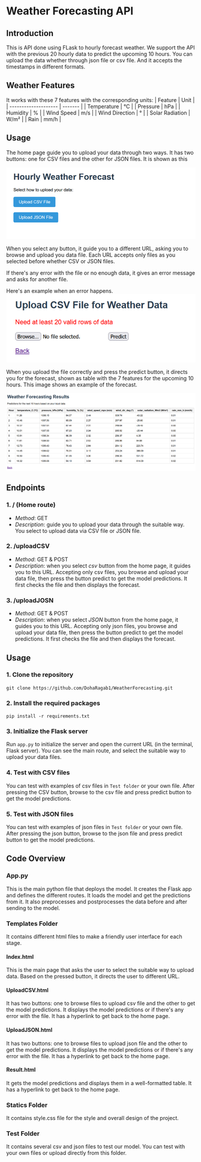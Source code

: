 # Weather Forecasting API
## Introduction
This is API done using FLask to hourly forecast weather. We support the API with the previous 20 hourly data to predict the upcoming 10 hours. You can upload the data whether through json file or csv file. And it accepts the timestamps in different formats.

## Weather Features
It works with these 7 features with the corresponding units: 
| Feature              | Unit    |
| -------------------- | ------- |
| Temperature          |  °C     |
| Pressure             |   hPa   |
| Humidity             |   %     |
| Wind Speed           |   m/s   |
| Wind Direction       |   °     |
| Solar Radiation      |   W/m²  |
| Rain                 |   mm/h  |

## Usage
The home page guide you to upload your data through two ways. It has two buttons: one for CSV files and the other for JSON files. It is shown as this

![Home](Images/home.png)

When you select any button, it guide you to a different URL, asking you to browse and upload you data file. Each URL accepts only files as you selected before whether CSV or JSON files.

If there's any error with the file or no enough data, it gives an error message and asks for another file.

Here's an example when an error happens.
![ErrMsg](Images/ErrMsg.png)

When you upload the file correctly and press the predict button, it directs you for the forecast, shown as table with the 7 features for the upcoming 10 hours.
This image shows an example of the forecast.

![Prediction](Images/Prediction.png)

## Endpoints

### 1. / (Home route)
- *Method*: GET
- *Description*: guide you to upload your data through the suitable way. You select to upload data via CSV file or JSON file.

### 2. /uploadCSV
- *Method*: GET & POST
- *Description*: when you select *csv* button from the home page, it guides you to this URL. Accepting only csv files, you browse and upload your data file, then press the button predict to get the model predictions. It first checks the file and then displays the forecast.

### 3. /uploadJOSN
- *Method*: GET & POST
- *Description*: when you select *JSON* button from the home page, it guides you to this URL. Accepting only json files, you browse and upload your data file, then press the button predict to get the model predictions. It first checks the file and then displays the forecast.



## Usage

### 1. Clone the repository 
```
git clone https://github.com/DohaRagab1/WeatherForecasting.git
```

### 2. Install the required packages
```
pip install -r requirements.txt
```

### 3. Initialize the Flask server
Run `app.py` to initialize the server and open the current URL (in the terminal, Flask server). You can see the main route, and select the suitable way to upload your data files.

### 4. Test with CSV files
You can test with examples of csv files in `Test folder` or your own file. After pressing the CSV button, browse to the csv file and press predict button to get the model predictions.

### 5. Test with JSON files
You can test with examples of json files in `Test folder` or your own file. After pressing the json button, browse to the json file and press predict button to get the model predictions.



## Code Overview

### App.py
This is the main python file that deploys the model. It creates the Flask app and defines the different routes. It loads the model and get the predictions from it. It also preprocesses and postprocesses the data before and after sending to the model.

### Templates Folder
It contains different html files to make a friendly user interface for each stage.

#### Index.html
This is the main page that asks the user to select the suitable way to upload data. Based on the pressed button, it directs the user to different URL.

#### UploadCSV.html
It has two buttons: one to browse files to upload csv file and the other to get the model predictions. It displays the model predictions or if there's any error with the file.
It has a hyperlink to get back to the home page.

#### UploadJSON.html
It has two buttons: one to browse files to upload json file and the other to get the model predictions. It displays the model predictions or if there's any error with the file.
It has a hyperlink to get back to the home page.

#### Result.html
It gets the model predictions and displays them in a well-formatted table.
It has a hyperlink to get back to the home page.


### Statics Folder
It contains style.css file for the style and overall design of the project.

### Test Folder
It contains several csv and json files to test our model. You can test with your own files or upload directly from this folder.